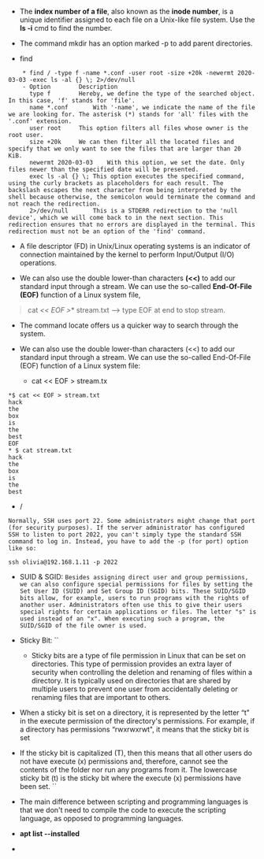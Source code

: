 * The **index number of a file**, also known as the **inode number**, is a unique identifier assigned to each file on a Unix-like file system. Use the **ls -i** cmd to find the number.

* The command mkdir has an option marked -p to add parent directories.

* find <location> <options> 
```
	* find / -type f -name *.conf -user root -size +20k -newermt 2020-03-03 -exec ls -al {} \; 2>/dev/null
	- Option		Description
	  type f		Hereby, we define the type of the searched object. In this case, 'f' stands for 'file'.
	  name *.conf		With '-name', we indicate the name of the file we are looking for. The asterisk (*) stands for 'all' files with the '.conf' extension.
	  user root		This option filters all files whose owner is the root user.
	  size +20k		We can then filter all the located files and specify that we only want to see the files that are larger than 20 KiB.
	  newermt 2020-03-03	With this option, we set the date. Only files newer than the specified date will be presented.
	  exec ls -al {} \;	This option executes the specified command, using the curly brackets as placeholders for each result. The backslash escapes the next character from being interpreted by the shell because otherwise, the semicolon would terminate the command and not reach the redirection.
	  2>/dev/null		This is a STDERR redirection to the 'null device', which we will come back to in the next section. This redirection ensures that no errors are displayed in the terminal. This redirection must not be an option of the 'find' command.
```

* A file descriptor (FD) in Unix/Linux operating systems is an indicator of connection maintained by the kernel to perform Input/Output (I/O) operations.

* We can also use the double lower-than characters **(<<)** to add our standard input through a stream. We can use the so-called **End-Of-File (EOF)** function of a Linux system file, 

> cat *<< EOF >** stream.txt --> type EOF at end to stop stream.

* The command locate offers us a quicker way to search through the system. 

* We can also use the double lower-than characters (<<) to add our standard input through a stream. We can use the so-called End-Of-File (EOF) function of a Linux system file: 
	* cat << EOF > stream.tx 
```
*$ cat << EOF > stream.txt
hack
the
box
is 
the
best
EOF
* $ cat stream.txt 
hack
the
box
is 
the
best
```  
* / 

```
Normally, SSH uses port 22. Some administrators might change that port (for security purposes). If the server administrator has configured SSH to listen to port 2022, you can't simply type the standard SSH command to log in. Instead, you have to add the -p (for port) option like so:

ssh olivia@192.168.1.11 -p 2022
```

* SUID & SGID: 
	``
Besides assigning direct user and group permissions, we can also configure special permissions for files by setting the Set User ID (SUID) and Set Group ID (SGID) bits. These SUID/SGID bits allow, for example, users to run programs with the rights of another user. Administrators often use this to give their users special rights for certain applications or files. The letter "s" is used instead of an "x". When executing such a program, the SUID/SGID of the file owner is used.
	``

* Sticky Bit: 
	``
	- Sticky bits are a type of file permission in Linux that can be set on directories. This type of permission provides an extra layer of security when controlling the deletion and renaming of files within a directory. It is typically used on directories that are shared by multiple users to prevent one user from accidentally deleting or renaming files that are important to others.

- When a sticky bit is set on a directory, it is represented by the letter “t" in the execute permission of the directory's permissions. For example, if a directory has permissions “rwxrwxrwt", it means that the sticky bit is set 

- If the sticky bit is capitalized (T), then this means that all other users do not have execute (x) permissions and, therefore, cannot see the contents of the folder nor run any programs from it. The lowercase sticky bit (t) is the sticky bit where the execute (x) permissions have been set.
``

* The main difference between scripting and programming languages is that we don't need to compile the code to execute the scripting language, as opposed to programming languages.


* **apt list --installed**
* 



